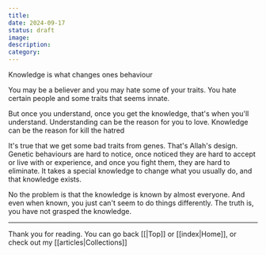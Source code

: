 ```yaml
---
title: 
date: 2024-09-17
status: draft
image: 
description: 
category:
---
```


Knowledge is what changes ones behaviour

You may be a believer and you may hate some of your traits. You hate certain people and some traits that seems innate. 

But once you understand, once you get the knowledge, that's when you'll understand. Understanding can be the reason for you to love. Knowledge can be the reason for kill the hatred 

It's true that we get some bad traits from genes. That's Allah's design. Genetic behaviours are hard to notice, once noticed they are hard to accept or live with or experience, and once you fight them, they are hard to eliminate. It takes a special knowledge to change what you usually do, and that knowledge exists.

No the problem is that the knowledge is known by almost everyone. And even when known, you just can't seem to do things differently. The truth is, you have not grasped the knowledge. 

















---
Thank you for reading. You can go back [[|Top]] or [[index|Home]], or check out my [[articles|Collections]]
